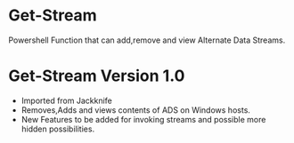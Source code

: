 # Get-Stream
Powershell Function that can add,remove and view Alternate Data Streams.

# Get-Stream Version 1.0
* Imported from Jackknife
* Removes,Adds and views contents of ADS on Windows hosts.
* New Features to be added for invoking streams and possible more hidden possibilities.
